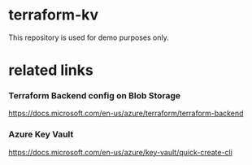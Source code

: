# terraform-kv

This repository is used for demo purposes only.

# related links

### Terraform Backend config on Blob Storage
https://docs.microsoft.com/en-us/azure/terraform/terraform-backend

### Azure Key Vault
https://docs.microsoft.com/en-us/azure/key-vault/quick-create-cli

